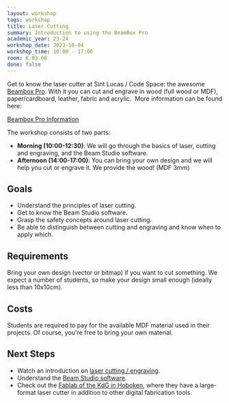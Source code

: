```yaml
---
layout: workshop
tags: workshop
title: Laser Cutting
summary: Introduction to using the BeamBox Pro
academic_year: 23-24
workshop_date: 2023-10-04
workshop_time: 10:00 - 17:00
room: K.03.08
done: false
---
```


Get to know the laser cutter at Sint Lucas / Code Space: the awesome [Beambox Pro](https://www.fluxlasers.com/products/beambox-pro/). With it you can cut and engrave in wood (full wood or MDF), paper/cardboard, leather, fabric and acrylic.  More information can be found here:

[Beambox Pro Information](https://www.fluxlasers.com/products/beambox-pro/)

The workshop consists of two parts:

 - **Morning (10:00-12:30)**: We will go through the basics of laser, cutting and engraving, and the Beam Studio software.
 - **Afternoon (14:00-17:00)**: You can bring your own design and we will help you cut or engrave it. We provide the wood! (MDF 3mm)


## Goals

- Understand the principles of laser cutting.
- Get to know the Beam Studio software.
- Grasp the safety concepts around laser cutting.
- Be able to distinguish between cutting and engraving and know when to apply which.

## Requirements

Bring your own design (vector or bitmap) if you want to cut something. We expect a number of students, so make your design small enough (ideally less than 10x10cm).

## Costs

Students are required to pay for the available MDF material used in their projects. Of course, you're free to bring your own material.

## Next Steps

- Watch an introduction on [laser cutting / engraving](https://www.youtube.com/watch?v=sdACSB8GH3Y).
- Understand the [Beam Studio software](https://www.youtube.com/playlist?list=PL97IZXQ17KZ-E4Hz-AmUcVMxzaK7F1izy).
- Check out the [Fablab of the KdG in Hoboken](https://fablabkdg.be/), where they have a large-format laser cutter in addition to other digital fabrication tools.
